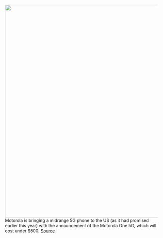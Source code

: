 <img src='https://cdn.vox-cdn.com/thumbor/GgtIy2Frepa24aVE9wUdYalK5kQ=/0x0:1280x800/1200x800/filters:focal(538x298:742x502)/cdn.vox-cdn.com/uploads/chorus_image/image/67319261/motorola_one_5g.0.png' width='700px' /><br/>
Motorola is bringing a midrange 5G phone to the US (as it had promised earlier this year) with the announcement of the Motorola One 5G, which will cost under $500.
<a href='https://www.theverge.com/2020/8/31/21405357/motorola-one-5g-verizon-att-macro-camera-ring-light-specs-price'> Source <a/>